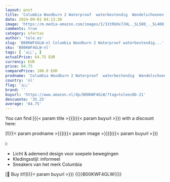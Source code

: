 ```yaml
---
layout: post
title: 'Columbia Woodburn 2 Waterproof  waterbestendig  Wandelschoenen voor Heren  Zwart  Black x Caramel   44.5 EU'
date: 2024-09-01 04:13:30
image: 'https://m.media-amazon.com/images/I/31tRUdx7JHL._SL500_._SL400_.jpg'
comments: true
category: ofertas
author: 'tole.es'
slug: 'B00KWF4GLW-nl Columbia Woodburn 2 Waterproof waterbestendig...'
sku: 'B00KWF4GLW-nl'
tags: [ '🇳🇱', ]
actualPrice: 64.75 EUR
currency: EUR
price: 64.75
comparePrice: 100.0 EUR
prodname: 'Columbia Woodburn 2 Waterproof  waterbestendig  Wandelschoenen voor Heren  Zwart  Black x Caramel   44.5 EU'
country: 'nl'
flag: '🇳🇱'
brand: ''
buyurl: 'https://www.amazon.nl/dp/B00KWF4GLW/?tag=tolees0b-21'
descuento: '35.25'
average: '64.75'
---
```


You can find [{{< param title >}}]({{< param buyurl >}}) with a discount here:

[![{{< param prodname >}}]({{< param image >}})]({{< param buyurl >}})

ℹ️:

- Licht & ademend design voor soepele bewegingen
- Kledingsstijl: informeel
- Sneakers van het merk Columbia

[🛒 Buy it!!]({{< param buyurl >}})
{{<world>}}B00KWF4GLW{{</world>}}
